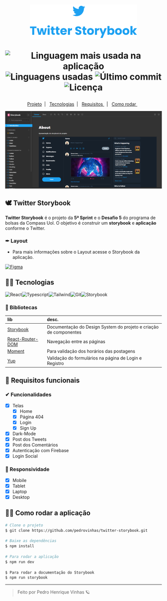 <h1 align='center'>
    <img  src="./.github/project-logo.png"/>

   <p align="center">
      <img alt="Linguagem mais usada na aplicação" src="https://img.shields.io/github/languages/top/pedrovinhas/twitter-storybook?color=1DA1F2&labelColor=F7F9FA">
      <img alt="Linguagens usadas" src="https://img.shields.io/github/languages/count/pedrovinhas/twitter-storybook?color=1DA1F2&labelColor=F7F9FA">
      <img alt="Último commit" src="https://img.shields.io/github/last-commit/pedrovinhas/twitter-storybook?color=1DA1F2&labelColor=F7F9FA">
      <img alt="Licença" src="https://shields.io/badge/license-MIT-ff7f00&?&style=flat?&color=1DA1F2&labelColor=F7F9FA">
  </p>  
</h1>

  <p align="center">
  <a href="#-keepalive"> Projeto</a>&nbsp;&nbsp;|&nbsp;&nbsp;
  <a href="#-Tecnologias"> Tecnologias</a>&nbsp;&nbsp;|&nbsp;&nbsp;
  <a href="#-Requisitos-funcionais">  Requisitos  </a>&nbsp;&nbsp;|&nbsp;&nbsp;
  <a href="#-Como-rodar-a-aplicação">  Como rodar  </a>&nbsp;&nbsp;
</p>

<div align='center'>
    
</div>


<div align='center'>
    <img src="./.github/storybook.png">
</div>



## 🕊 Twitter Storybook

**Twitter Storybook** é o projeto da **5ª Sprint** e o **Desafio 5** do programa de bolsas da Compass Uol. O objetivo é construir um **storybook** e **aplicação** conforme o Twitter.

### ✒ **Layout**
- Para mais informações sobre o Layout acesse o Storybook da aplicação.

[![Figma](https://img.shields.io/badge/acessar%20layout%20no%20figma-222222?style=for-the-badge&logo=figma&logoColor=white)](https://www.figma.com/file/DqSemG9Z09LG9cAf8L8nUm/keepalive)

## 👩‍💻 Tecnologias

![React](https://img.shields.io/badge/React-222?style=for-the-badge&logo=react&logoColor=blue)![Typescript](https://img.shields.io/badge/typescript-3178c6?style=for-the-badge&logo=typescript&logoColor=white)![Tailwind](https://img.shields.io/badge/Tailwind%20css-4DC0B5?style=for-the-badge&logo=tailwindcss&logoColor=white)![Git](https://img.shields.io/badge/GIT-E44C30?style=for-the-badge&logo=git&logoColor=white)![Storybook](https://img.shields.io/badge/storybook-ff528c?style=for-the-badge&logo=storybook&logoColor=white)

### 📔 Bibliotecas

| lib   | desc.       |
| :---------- | :--------- |
| [Storybook](https://storybook.js.org/) | Documentação do Design System do projeto e criação de componentes | 
| [React-Router-DOM](https://v5.reactrouter.com/web/guides/quick-start) |  Navegação entre as páginas | 
| [Moment](https://momentjs.com/) | Para validação dos horários das postagens | 
| [Yup](https://github.com/jquense/yup) | Validação do formulários na página de Login e Registro | 

## 📝 Requisitos funcionais

### ✔ Funcionalidades

- [X] Telas
  - [X] Home
  - [X] Página 404
  - [X] Login
  - [X] Sign Up
- [X] Dark-Mode
- [X] Post dos Tweets
- [X] Post dos Comentários
- [X] Autenticação com Firebase
- [X] Login Social

### 📱 Responsividade  

- [X] Mobile
- [X] Tablet
- [X] Laptop
- [X] Desktop

## 👷‍♀️ Como rodar a aplicação

```bash
# Clone o projeto
$ git clone https://github.com/pedrovinhas/twitter-storybook.git

# Baixe as dependências
$ npm install

# Para rodar a aplicação
$ npm run dev

$ Para rodar a documentação do Storybook
$ npm run storybook
```

---
<blockquote> Feito por Pedro Henrique Vinhas 🪐 </blockquote>
